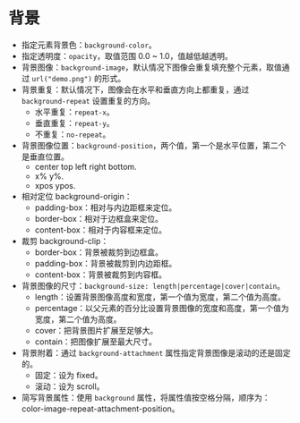 # 背景

- 指定元素背景色：`background-color`。
- 指定透明度：`opacity`，取值范围 0.0 ~ 1.0，值越低越透明。
- 背景图像：`background-image`，默认情况下图像会重复填充整个元素，取值通过 `url("demo.png")` 的形式。
- 背景重复：默认情况下，图像会在水平和垂直方向上都重复，通过 `background-repeat` 设置重复的方向。
    - 水平重复：`repeat-x`。
    - 垂直重复：`repeat-y`。
    - 不重复：`no-repeat`。
- 背景图像位置：`background-position`，两个值，第一个是水平位置，第二个是垂直位置。
    - center top left right bottom.
    - x% y%.
    - xpos ypos.
- 相对定位 background-origin：
    - padding-box：相对与内边距框来定位。
    - border-box：相对于边框盒来定位。
    - content-box：相对于内容框来定位。
- 裁剪 background-clip：
    - border-box：背景被裁剪到边框盒。
    - padding-box：背景被裁剪到内边距框。
    - content-box：背景被裁剪到内容框。
- 背景图像的尺寸：`background-size: length|percentage|cover|contain`。
    - length：设置背景图像高度和宽度，第一个值为宽度，第二个值为高度。
    - percentage：以父元素的百分比设置背景图像的宽度和高度，第一个值为宽度，第二个值为高度。
    - cover：把背景图片扩展至足够大。
    - contain：把图像扩展至最大尺寸。
- 背景附着：通过 `background-attachment` 属性指定背景图像是滚动的还是固定的。
    - 固定：设为 fixed。
    - 滚动：设为 scroll。
- 简写背景属性：使用 `background` 属性，将属性值按空格分隔，顺序为：color-image-repeat-attachment-position。
